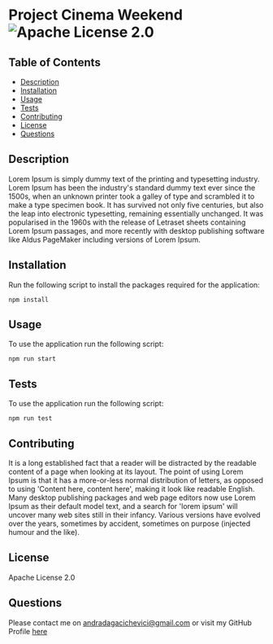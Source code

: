 # Project Cinema Weekend ![Apache License 2.0](https://img.shields.io/static/v1?label=Apache%20License%202.0&message=License&color=green)

## Table of Contents

- [Description](#description)
- [Installation](#installation)
- [Usage](#usage)
- [Tests](#tests)
- [Contributing](#contributing)
- [License](#license)
- [Questions](#questions)

## Description

Lorem Ipsum is simply dummy text of the printing and typesetting industry. Lorem Ipsum has been the industry's standard dummy text ever since the 1500s, when an unknown printer took a galley of type and scrambled it to make a type specimen book. It has survived not only five centuries, but also the leap into electronic typesetting, remaining essentially unchanged. It was popularised in the 1960s with the release of Letraset sheets containing Lorem Ipsum passages, and more recently with desktop publishing software like Aldus PageMaker including versions of Lorem Ipsum.

## Installation

Run the following script to install the packages required for the application:

```
npm install
```

## Usage

To use the application run the following script:

```
npm run start
```

## Tests

To use the application run the following script:

```
npm run test
```

## Contributing

It is a long established fact that a reader will be distracted by the readable content of a page when looking at its layout. The point of using Lorem Ipsum is that it has a more-or-less normal distribution of letters, as opposed to using 'Content here, content here', making it look like readable English. Many desktop publishing packages and web page editors now use Lorem Ipsum as their default model text, and a search for 'lorem ipsum' will uncover many web sites still in their infancy. Various versions have evolved over the years, sometimes by accident, sometimes on purpose (injected humour and the like).

## License

Apache License 2.0

## Questions

Please contact me on andradagacichevici@gmail.com or visit my GitHub Profile [here](https://github.com/andradag)

